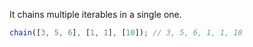 It chains multiple iterables in a single one.

```js
chain([3, 5, 6], [1, 1], [10]); // 3, 5, 6, 1, 1, 10
```
